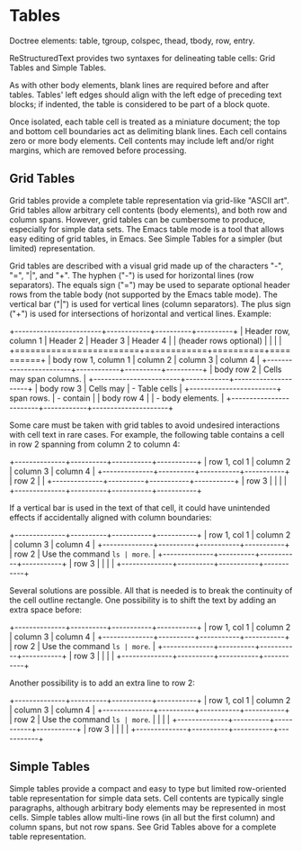 Tables
======

Doctree elements: table, tgroup, colspec, thead, tbody, row, entry.

ReStructuredText provides two syntaxes for delineating table cells: Grid Tables and Simple Tables.

As with other body elements, blank lines are required before and after tables. Tables' left edges
should align with the left edge of preceding text blocks; if indented, the table is considered to
be part of a block quote.

Once isolated, each table cell is treated as a miniature document; the top and bottom cell
boundaries act as delimiting blank lines. Each cell contains zero or more body elements. Cell
contents may include left and/or right margins, which are removed before processing.

Grid Tables
-----------

Grid tables provide a complete table representation via grid-like "ASCII art". Grid tables allow
arbitrary cell contents (body elements), and both row and column spans. However, grid tables can
be cumbersome to produce, especially for simple data sets. The Emacs table mode is a tool that
allows easy editing of grid tables, in Emacs. See Simple Tables for a simpler (but limited)
representation.

Grid tables are described with a visual grid made up of the characters "-", "=", "|", and "+". The
hyphen ("-") is used for horizontal lines (row separators). The equals sign ("=") may be used to
separate optional header rows from the table body (not supported by the Emacs table mode). The
vertical bar ("|") is used for vertical lines (column separators). The plus sign ("+") is used for
intersections of horizontal and vertical lines. Example:

+------------------------+------------+----------+----------+
| Header row, column 1   | Header 2   | Header 3 | Header 4 |
| (header rows optional) |            |          |          |
+========================+============+==========+==========+ 
| body row 1, column 1   | column 2   | column 3 | column 4 |
+------------------------+------------+----------+----------+
| body row 2             | Cells may span columns.          |
+------------------------+------------+---------------------+
| body row 3             | Cells may  | - Table cells       |
+------------------------+ span rows. | - contain           |
| body row 4             |            | - body elements.    |
+------------------------+------------+---------------------+

Some care must be taken with grid tables to avoid undesired interactions with cell text in rare
cases. For example, the following table contains a cell in row 2 spanning from column 2 to column 4:

+--------------+----------+-----------+-----------+
| row 1, col 1 | column 2 | column 3  | column 4  |
+--------------+----------+-----------+-----------+
| row 2        |                                  |
+--------------+----------+-----------+-----------+
| row 3        |          |           |           |
+--------------+----------+-----------+-----------+

If a vertical bar is used in the text of that cell, it could have unintended effects if accidentally
aligned with column boundaries:

+--------------+----------+-----------+-----------+
| row 1, col 1 | column 2 | column 3  | column 4  |
+--------------+----------+-----------+-----------+
| row 2        | Use the command ``ls | more``.   |
+--------------+----------+-----------+-----------+
| row 3        |          |           |           |
+--------------+----------+-----------+-----------+

Several solutions are possible. All that is needed is to break the continuity of the cell outline
rectangle. One possibility is to shift the text by adding an extra space before:

+--------------+----------+-----------+-----------+
| row 1, col 1 | column 2 | column 3  | column 4  |
+--------------+----------+-----------+-----------+
| row 2        |  Use the command ``ls | more``.  |
+--------------+----------+-----------+-----------+
| row 3        |          |           |           |
+--------------+----------+-----------+-----------+

Another possibility is to add an extra line to row 2:

+--------------+----------+-----------+-----------+
| row 1, col 1 | column 2 | column 3  | column 4  |
+--------------+----------+-----------+-----------+
| row 2        | Use the command ``ls | more``.   |
|              |                                  |
+--------------+----------+-----------+-----------+
| row 3        |          |           |           |
+--------------+----------+-----------+-----------+

Simple Tables
-------------

Simple tables provide a compact and easy to type but limited row-oriented table representation for
simple data sets. Cell contents are typically single paragraphs, although arbitrary body elements
may be represented in most cells. Simple tables allow multi-line rows (in all but the first column)
and column spans, but not row spans. See Grid Tables above for a complete table representation.
